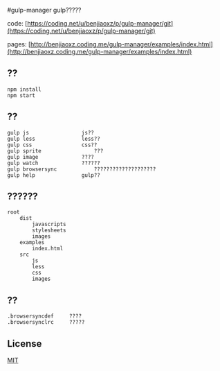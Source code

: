#gulp-manager
gulp?????

code: [https://coding.net/u/benjiaoxz/p/gulp-manager/git](https://coding.net/u/benjiaoxz/p/gulp-manager/git)

pages: [http://benjiaoxz.coding.me/gulp-manager/examples/index.html](http://benjiaoxz.coding.me/gulp-manager/examples/index.html)

## ??

	npm install
	npm start

## ??

    gulp js 				js??
    gulp less 				less??
    gulp css 				css??
    gulp sprite 				???
    gulp image 				????
    gulp watch 				??????
    gulp browsersync 			????????????????????
    gulp help 				gulp??

## ??????

    root
        dist
            javascripts
            stylesheets
            images
        examples
            index.html
        src
            js
            less
            css
            images

## ??

    .browsersyncdef     ????
    .browsersynclrc     ?????

## License

[MIT](http://opensource.org/licenses/MIT)